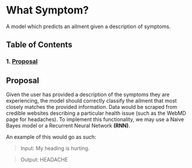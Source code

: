 # What Symptom?

A model which predicts an ailment given a description of symptoms.

## Table of Contents

### 1. [Proposal](#proposal)

## Proposal

Given the user has provided a description of the symptoms they are experiencing, the model should
correctly classify the ailment that most closely matches the provided information. Data would be scraped
from credible websites describing a particular health issue (such as the WebMD page for headaches). To
implement this functionality, we may use a Naive Bayes model or a Recurrent Neural Network **(RNN)**.

An example of this would go as such:

> Input: My heading is hurting.

> Output: HEADACHE
